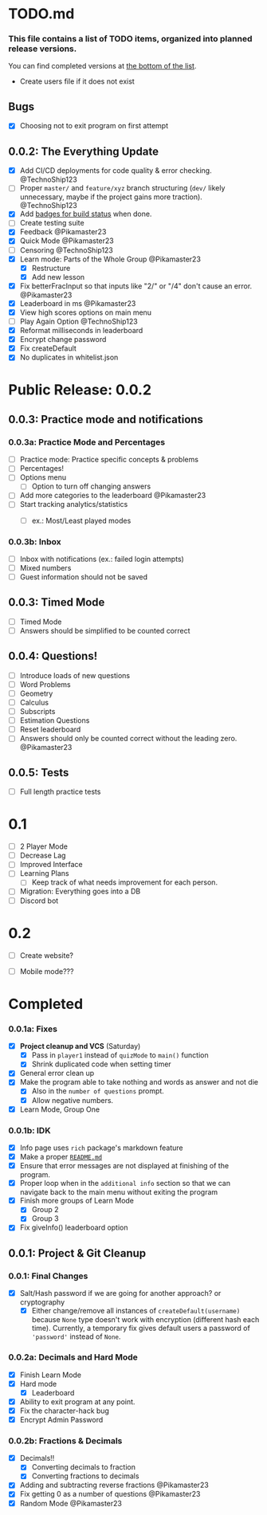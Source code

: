 # TODO.md

### This file contains a list of TODO items, organized into planned release versions.

You can find completed versions at [the bottom of the list](#Completed).

- Create users file if it does not exist

## Bugs
- [x] Choosing not to exit program on first attempt 

## 0.0.2: The Everything Update

- [x] Add CI/CD deployments for code quality & error checking. @TechnoShip123
- [ ] Proper `master/` and `feature/xyz` branch structuring (`dev/` likely unnecessary, maybe if the project gains more traction). @TechnoShip123
- [x] Add [badges for build status](https://shields.io/category/build) when done.
- [ ] Create testing suite
- [x] Feedback @Pikamaster23
- [x] Quick Mode @Pikamaster23
- [ ] Censoring @TechnoShip123
- [x] Learn mode: Parts of the Whole Group @Pikamaster23
    - [x] Restructure
    - [x] Add new lesson 
- [x] Fix betterFracInput so that inputs like "2/" or "/4" don't cause an error. @Pikamaster23
- [x] Leaderboard in ms @Pikamaster23
- [x] View high scores options on main menu
- [ ] Play Again Option @TechnoShip123
- [x] Reformat milliseconds in leaderboard
- [x] Encrypt change password
- [x] Fix createDefault
- [x] No duplicates in whitelist.json

# Public Release: 0.0.2

## 0.0.3: Practice mode and notifications

### 0.0.3a: Practice Mode and Percentages
- [ ] Practice mode: Practice specific concepts & problems
- [ ] Percentages!
- [ ] Options menu
	- [ ] Option to turn off changing answers
- [ ] Add more categories to the leaderboard @Pikamaster23
- [ ] Start tracking analytics/statistics
    - [ ] ex.: Most/Least played modes 



### 0.0.3b: Inbox
- [ ] Inbox with notifications (ex.: failed login attempts)
- [ ] Mixed numbers
- [ ] Guest information should not be saved

## 0.0.3: Timed Mode
- [ ] Timed Mode
- [ ] Answers should be simplified to be counted correct

## 0.0.4: Questions!
- [ ] Introduce loads of new questions
- [ ] Word Problems
- [ ] Geometry
- [ ] Calculus
- [ ] Subscripts
- [ ] Estimation Questions
- [ ] Reset leaderboard 
- [ ] Answers should only be counted correct without the leading zero. @Pikamaster23

## 0.0.5: Tests
- [ ] Full length practice tests

# 0.1
- [ ] 2 Player Mode
- [ ] Decrease Lag
- [ ] Improved Interface
- [ ] Learning Plans
	- [ ] Keep track of what needs improvement for each person.
- [ ] Migration: Everything goes into a DB
- [ ] Discord bot

# 0.2
- [ ] Create website?
- [ ] Mobile mode???



# Completed


### 0.0.1a: Fixes
- [x] **Project cleanup and VCS** (Saturday)
	- [x] Pass in `player1` instead of `quizMode` to `main()` function
	- [x] Shrink duplicated code when setting timer
- [x] General error clean up
- [x] Make the program able to take nothing and words as answer and not die
	- [x] Also in the `number of questions` prompt.
    - [x] Allow negative numbers.
- [x] Learn Mode, Group One 

### 0.0.1b: IDK
- [x] Info page uses `rich` package's markdown feature
- [x] Make a proper [`README.md`](https://github.com/TechnoShip123/numbersense/blob/master/README.md)
- [x] Ensure that error messages are not displayed at finishing of the program.
- [x] Proper loop when in the `additional info` section so that we can navigate back to the main menu without exiting the program
- [x] Finish more groups of Learn Mode
	- [x] Group 2
    - [x] Group 3  
- [x] Fix giveInfo() leaderboard option

## 0.0.1: Project & Git Cleanup

### 0.0.1: Final Changes
- [x] Salt/Hash password if we are going for another approach? or cryptography
    - [x] Either change/remove all instances of `createDefault(username)` because `None` type doesn't work with encryption (different hash each time).
    Currently, a temporary fix gives default users a password of `'password'` instead of `None`.

### 0.0.2a: Decimals and Hard Mode
- [x] Finish Learn Mode
- [x] Hard mode
  - [x] Leaderboard
- [x] Ability to exit program at any point.
- [x] Fix the character-hack bug
- [x] Encrypt Admin Password

### 0.0.2b: Fractions & Decimals
- [x] Decimals!! 
	- [x] Converting decimals to fraction
    - [x] Converting fractions to decimals
- [x] Adding and subtracting reverse fractions @Pikamaster23
- [x] Fix getting 0 as a number of questions @Pikamaster23
- [x] Random Mode @Pikamaster23

